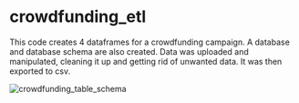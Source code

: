 # crowdfunding_etl

This code creates 4 dataframes for a crowdfunding campaign.  A database and database schema are also created.  Data was uploaded and manipulated, cleaning it up and getting rid of unwanted data.  It was then exported to csv.

![crowdfunding_table_schema](https://github.com/kelseyabbey/crowdfunding_etl/assets/124820451/2a33a6b9-a90b-4863-9006-cc9afc11d907)


